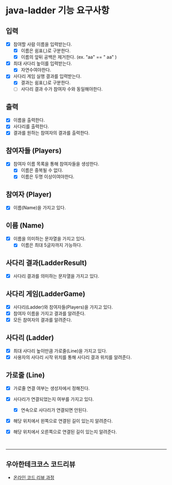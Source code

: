 # java-ladder 기능 요구사항

## 입력
- [x] 참여할 사람 이름을 입력받는다.
  - [x] 이름은 쉼표(,)로 구분한다.
  - [x] 이름의 앞뒤 공백은 제거한다. (ex. "aa" == " aa" )
- [x] 최대 사다리 높이를 입력받는다.
  - [x] 자연수여야한다.
- [x] 사다리 게임 실행 결과를 입력받는다.
  - [x] 결과는 쉼표(,)로 구분한다.
  - [ ] 사다리 결과 수가 참여자 수와 동일해야한다.

## 출력
- [x] 이름을 출력한다.
- [x] 사다리를 출력한다.
- [x] 결과를 원하는 참여자의 결과를 출력한다.

## 참여자들 (Players)
- [x] 참여자 이름 목록을 통해 참여자들을 생성한다.
  - [x] 이름은 중복될 수 없다.
  - [x] 이름은 두명 이상이여야한다.

## 참여자 (Player)
- [x] 이름(Name)을 가지고 있다.

## 이름 (Name)
- [x] 이름을 의미하는 문자열을 가지고 있다.
  - [x] 이름은 최대 5글자까지 가능하다.

## 사다리 결과(LadderResult)
- [x] 사다리 결과를 의미하는 문자열을 가지고 있다.

## 사다리 게임(LadderGame)
- [x] 사다리(Ladder)와 참여자들(Players)을 가지고 있다.
- [x] 참여자 이름을 가지고 결과를 알려준다.
- [x] 모든 참여자의 결과를 알려준다.

## 사다리 (Ladder)
- [x] 최대 사다리 높이만큼 가로줄(Line)을 가지고 있다.
- [x] 사용자의 사다리 시작 위치를 통해 사다리 결과 위치를 알려준다.

## 가로줄 (Line)
- [x] 가로줄 연결 여부는 생성자에서 정해진다.
- [x] 사다리가 연결되었는지 여부를 가지고 있다.
  - [x] 연속으로 사다리가 연결되면 안된다.
- [x] 해당 위치에서 왼쪽으로 연결된 길이 있는지 알려준다.
- [x] 해당 위치에서 오른쪽으로 연결된 길이 있는지 알려준다.


<br>
<hr>

## 우아한테크코스 코드리뷰

- [온라인 코드 리뷰 과정](https://github.com/woowacourse/woowacourse-docs/blob/master/maincourse/README.md)
